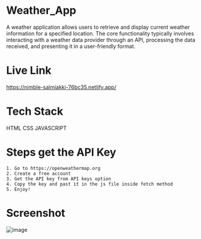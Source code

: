 # Weather_App
A weather application allows users to retrieve and display current weather information for a specified location. The core functionality typically involves interacting with a weather data provider through an API, processing the data received, and presenting it in a user-friendly format.

# Live Link
https://nimble-salmiakki-76bc35.netlify.app/

# Tech Stack
HTML
CSS
JAVASCRIPT

# Steps get the API Key
    1. Go to https://openweathermap.org
    2. Create a free account
    3. Get the API key from API keys option 
    4. Copy the key and past it in the js file inside fetch method
    5. Enjoy!

# Screenshot 
![image](https://github.com/user-attachments/assets/a9f5e31a-cfc0-4828-a938-94192654db6b)
